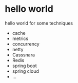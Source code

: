 # hello world

hello world for some techniques

* cache
* metrics
* concurrency
* netty
* Casssnara
* Redis
* spring boot
* spring cloud
* ...

